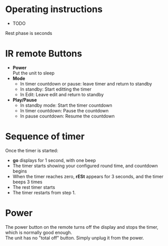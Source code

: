 # Operating instructions

* TODO

Rest phase is seconds

# IR remote Buttons

* **Power**  
Put the unit to sleep
* **Mode**  
  * In timer countdown or pause: leave timer and return to standby
  * In standby: Start editting the timer
  * In Edit: Leave edit and return to standby
* **Play/Pause**
  * In standby mode: Start the timer countdown
  * In timer countdown: Pause the countdown
  * In pause countdown: Resume the countdown

# Sequence of timer

Once the timer is started:
* **go** displays for 1 second, with one beep
* The timer starts showing your configured round time, and countdown begins
* When the timer reaches zero, **rESt** appears for 3 seconds, and the timer beeps 3 times
* The rest timer starts
* The timer restarts from step 1.

# Power

The power button on the remote turns off the display and stops the timer, which is normally good enough.  
The unit has no "total off" button. Simply unplug it from the power.

